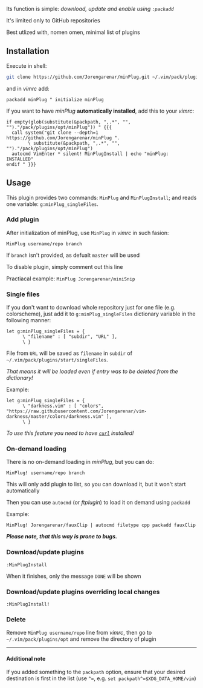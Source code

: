 Its function is simple: _download, update and enable using `:packadd`_

It's limited only to GitHub repositories

Best utlized with, nomen omen, minimal list of plugins

## Installation

Execute in shell:

```sh
git clone https://github.com/Jorengarenar/minPlug.git ~/.vim/pack/plugins/opt/minPlug/
```

and in _vimrc_ add:

```vim
packadd minPlug " initialize minPlug
```

If you want to have _minPlug_ **automatically installed**, add this to your _vimrc_:

```vim
if empty(glob(substitute(&packpath, ",.*", "", "")."/pack/plugins/opt/minPlug")) " {{{
  call system("git clone --depth=1 https://github.com/Jorengarenar/minPlug ".
        \ substitute(&packpath, ",.*", "", "")."/pack/plugins/opt/minPlug")
  autocmd VimEnter * silent! MinPlugInstall | echo "minPlug: INSTALLED"
endif " }}}
```

## Usage

This plugin provides two commands: `MinPlug` and `MinPlugInstall`;
and reads one variable: `g:minPlug_singleFiles`.

### Add plugin

After initialization of minPlug, use `MinPlug` in _vimrc_ in such fasion:

```vim
MinPlug username/repo branch
```

If `branch` isn't provided, as defualt `master` will be used

To disable plugin, simply comment out this line

Practiacal example: `MinPlug Jorengarenar/miniSnip`

### Single files

If you don't want to download whole repository just for one file (e.g. colorscheme),
just add it to `g:minPlug_singleFiles` dictionary variable in the following manner:
```vim
let g:minPlug_singleFiles = {
      \ "filename" : [ "subdir", "URL" ],
      \ }
```

File from `URL` will be saved as `filename` in `subdir` of `~/.vim/pack/plugins/start/singleFiles`.

_That means it will be loaded even if entry was to be deleted from the dictionary!_

Example:
```vim
let g:minPlug_singleFiles = {
      \ "darkness.vim" : [ "colors", "https://raw.githubusercontent.com/Jorengarenar/vim-darkness/master/colors/darkness.vim" ],
      \ }
```

_To use this feature you need to have [`curl`](https://curl.se/) installed!_

### On-demand loading

There is no on-demand loading in _minPlug_, but you can do:

```vim
MinPlug! username/repo branch
```

This will only add plugin to list, so you can download it, but it won't start automatically

Then you can use `autocmd` (or _ftplugin_) to load it on demand using `packadd`

Example:

```vim
MinPlug! Jorengarenar/fauxClip | autocmd filetype cpp packadd fauxClip
```

_**Please note, that this way is prone to bugs.**_

### Download/update plugins

```vim
:MinPlugInstall
```

When it finishes, only the message `DONE` will be shown

### Download/update plugins overriding local changes

```vim
:MinPlugInstall!
```

### Delete

Remove `MinPlug username/repo` line from _vimrc_, then go to `~/.vim/pack/plugins/opt` and remove the directory of plugin

---

#### Additional note

If you added something to the `packpath` option, ensure that your desired
destination is first in the list (use `^=`, e.g. `set packpath^=$XDG_DATA_HOME/vim`)
